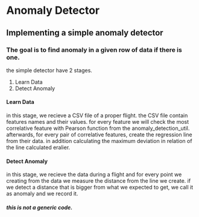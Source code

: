 # Anomaly Detector

## Implementing a simple anomaly detector

### The goal is to find anomaly in a given row of data if there is one.

the simple detector have 2 stages.
1. Learn Data
2. Detect Anomaly

#### Learn Data
in this stage, we recieve a CSV file of a proper flight.
the CSV file contain features names and their values.
for every feature we will check the most correlative feature with Pearson function from the anomaly_detection_util.
afterwards, for every pair of correlative features, create the regression line from their data. in addition calculating the maximum deviation in relation of the line calculated eralier.

#### Detect Anomaly
in this stage, we recieve the data during a flight and for every point we creating from the data we measure the distance from the line we create.
if we detect a distance that is bigger from what we expected to get, we call it as anomaly and we record it.

##### this is not a generic code.
